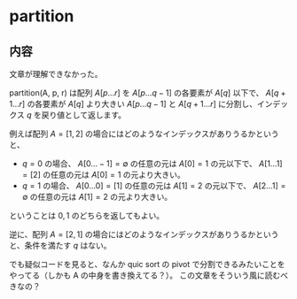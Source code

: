 # partition

## 内容
文章が理解できなかった。

partition(A, p, r) は配列 $A[p \ldots r]$ を $A[p \ldots q-1]$ の各要素が $A[q]$ 以下で、 $A[q+1 \ldots r]$ の各要素が $A[q]$ より大きい $A[p \ldots q-1]$ と $A[q+1 \ldots r]$ に分割し、インデックス $q$ を戻り値として返します。

例えば配列 $A = [1,2]$ の場合にはどのようなインデックスがありうるかというと、
- $q = 0$ の場合、 $A[0 \ldots -1] = \emptyset$ の任意の元は $A[0] = 1$ の元以下で、 $A[1 \ldots 1] = [2]$ の任意の元は $A[0] = 1$ の元より大きい。
- $q = 1$ の場合、 $A[0 \ldots 0] = [1]$ の任意の元は $A[1] = 2$ の元以下で、 $A[2 \ldots 1] = \emptyset$ の任意の元は $A[1] = 2$ の元より大きい。

ということは $0,1$ のどちらを返してもよい。

逆に、配列 $A = [2,1]$ の場合にはどのようなインデックスがありうるかというと、条件を満たす $q$ はない。

でも疑似コードを見ると、なんか quic sort の pivot で分割できるみたいことをやってる（しかも A の中身を書き換えてる？）。
この文章をそういう風に読むべきなの？